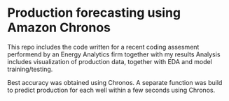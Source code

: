 # Production forecasting using Amazon Chronos

This repo includes the code written for a recent coding assesment performend by an Energy Analytics firm together with my results 
Analysis includes visualization of production data, together with EDA and model training/testing.

Best accuracy was obtained using Chronos. 
A separate function was build to predict production for each well within a few seconds using Chronos. 
